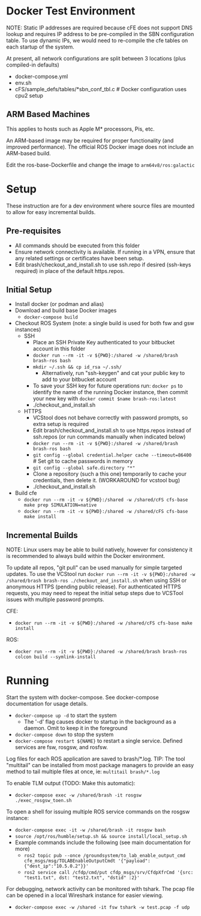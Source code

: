 # Docker Test Environment

NOTE: Static IP addresses are required because cFE does not support DNS lookup and requires IP address to be pre-compiled in the SBN configuration table.  To use dynamic IPs, we would need to re-compile the cfe tables on each startup of the system.  

At present, all network configurations are split between 3 locations (plus compiled-in defaults)
- docker-compose.yml
- env.sh
- cFS/sample_defs/tables/*sbn_conf_tbl.c  # Docker configuration uses cpu2 setup

## ARM Based Machines

This applies to hosts such as Apple M* processors, Pis, etc.

An ARM-based image may be required for proper functionality (and improved performance). The official ROS Docker image does not include an ARM-based build.

Edit the ros-base-Dockerfile and change the image to `arm64v8/ros:galactic`

# Setup
These instruction are for a dev environment where source files are mounted to allow for easy incremental builds.

## Pre-requisites
- All commands should be executed from this folder
- Ensure network connectivity is available. If running in a VPN, ensure that any related settings or certificates have been setup.
- Edit brash/checkout_and_install.sh to use ssh.repo if desired (ssh-keys required) in place of the default https.repos.

## Initial Setup
- Install docker (or podman and alias)
- Download and build base Docker images
  - `docker-compose build`
- Checkout ROS System (note: a single build is used for both fsw and gsw instances)
  - SSH
    - Place an SSH Private Key authenticated to your bitbucket account in this folder
    - `docker run --rm -it -v ${PWD}:/shared -w /shared/brash brash-ros bash`
    - `mkdir ~/.ssh && cp id_rsa ~/.ssh/`
        - Alternatively, run "ssh-keygen" and cat your public key to add to your bitbucket account
    - To save your SSH key for future operations run: `docker ps` to identify the name of the running Docker instance, then commit your new key with `docker commit $name brash-ros:latest`
    - ./checkout_and_install.sh
  - HTTPS
    - VCStool does not behave correctly with password prompts, so extra setup is required
    - Edit brash/checkout_and_install.sh to use https.repos instead of ssh.repos (or run commands manually when indicated below)
    - `docker run --rm -it -v ${PWD}:/shared -w /shared/brash brash-ros bash`
    - `git config --global credential.helper cache --timeout=86400`    # Set git to cache passwords in memory
    - `git config --global safe.directory "*"`
    - Clone a repository (such a this one) temporarily to cache your credentials, then delete it. (WORKAROUND for vcstool bug)
    - ./checkout_and_install.sh
- Build cfe
  - `docker run --rm -it -v ${PWD}:/shared -w /shared/cFS cfs-base make prep SIMULATION=native`
  - `docker run --rm -it -v ${PWD}:/shared -w /shared/cFS cfs-base make install`

## Incremental Builds
NOTE: Linux users may be able to build natively, however for consistency it is recommended to always build within the Docker environment.

To update all repos, "git pull" can be used manually for simple targeted updates. To use the VCStool run `docker run --rm -it -v ${PWD}:/shared -w /shared/brash brash-ros ./checkout_and_install.sh` when using SSH or anonymous HTTPS (pending public release). For authenticated HTTPS requests, you may need to repeat the initial setup steps due to VCSTool issues with multiple password prompts.

CFE:
- `docker run --rm -it -v ${PWD}:/shared -w /shared/cFS cfs-base make install`
  
ROS:
- `docker run --rm -it -v ${PWD}:/shared -w /shared/brash brash-ros colcon build --symlink-install`
    
# Running

Start the system with docker-compose.  See docker-compose documentation for usage details.
- `docker-compose up -d` to start the system
  - The '-d' flag causes docker to startup in the background as a daemon. Omit to keep it in the foreground
- `docker-compose down` to stop the system
- `docker-compose restart ${NAME}` to restart a single service. Defined services are fsw, rosgsw, and rosfsw.

Log files for each ROS application are saved to brash/*.log. TIP: The tool "multitail" can be installed from most package managers to provide an easy method to tail multiple files at once, ie: `multitail brash/*.log`

To enable TLM output (TODO: Make this automatic):
- `docker-compose exec -w /shared/brash -it rosgsw ./exec_rosgsw_toen.sh`

To open a shell for issuing multiple ROS service commands on the rosgsw instance:
- `docker-compose exec -it -w /shared/brash -it rosgsw bash`
- `source /opt/ros/humble/setup.sh && source install/local_setup.sh`
- Example commands include the following (see main documentation for more)
  - `ros2 topic pub --once /groundsystem/to_lab_enable_output_cmd cfe_msgs/msg/TOLABEnableOutputCmdt '{"payload":{"dest_ip":"10.5.0.2"}}'`
  - `ros2 service call /cfdp/cmd/put cfdp_msgs/srv/CfdpXfrCmd '{src: "test1.txt", dst: "test2.txt", "dstid" :2}'`
  

For debugging, network activity can be monitored with tshark. The pcap file can be opened in a local Wireshark instance for easier viewing.
- `docker-compose exec -w /shared -it fsw tshark -w test.pcap -f udp`
